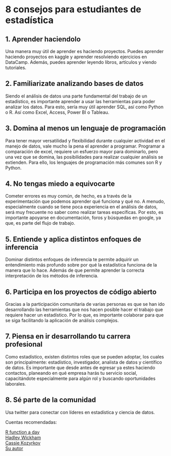 # 8 consejos para estudiantes de estadística

## 1. Aprender haciendolo

Una manera muy útil de aprender es haciendo proyectos. Puedes aprender haciendo proyectos en kaggle y aprender resolviendo ejercicios en DataCamp.
Además, puedes aprender leyendo libros, artículos y viendo tutoriales.

## 2. Familiarizate analizando bases de datos

Siendo el análisis de datos una parte fundamental del trabajo de un estadístico, es importante aprender a usar las herramientas para poder analizar los datos. Para esto, sería muy útil aprender SQL, así como Python o R. Así como Excel, Access, Power BI o Tableau.

## 3. Domina al menos un lenguaje de programación

Para tener mayor versatilidad y flexibilidad durante cualquier actividad en el manejo de datos, vale mucho la pena el aprender a programar. Programar a comparación de excel, requiere un esfuerzo mayor para dominarlo, pero una vez que se domina, las posibilidades para realizar cualquier análisis se extienden. Para ello, los lenguajes de programación más comunes son R y Python. 

## 4. No tengas miedo a equivocarte

Cometer errores es muy común, de hecho, es a través de la experimentación que podemos aprender qué funciona y qué no. A menudo, especialmente cuando se tiene poca experiencia en el análisis de datos, será muy frecuente no saber como realizar tareas específicas. Por esto, es importante apoyarse en documentación, foros y búsquedas en google, ya que, es parte del flujo de trabajo.

## 5. Entiende y aplica distintos enfoques de inferencia

Dominar distintos enfoques de inferencia te permite adquirir un entendimiento más profundo sobre por qué la estadística funciona de la manera que lo hace. Además de que permite aprender la correcta interpretación de los métodos de inferencia.

## 6. Participa en los proyectos de código abierto

Gracias a la participación comunitaria de varias personas es que se han ido desarrollando las herramientas que nos hacen posible hacer el trabajo que requiere hacer un estadístico. Por lo que, es importante colaborar para que se siga facilitando la aplicación de análisis complejos.

## 7. Piensa en ir desarrollando tu carrera profesional

Como estadístico, existen distintos roles que se pueden adoptar, los cuales son principalmente: estadístico, investigador, analista de datos y científico de datos. Es importante que desde antes de egresar ya estes haciendo contactos, planeando en qué empresa harás tu servicio social, capacitándote especialmente para algún rol y buscando oportunidades laborales.

## 8. Sé parte de la comunidad

Usa twitter para conectar con líderes en estadística y ciencia de datos.

Cuentas recomendadas:

[R function a day](https://twitter.com/rfunctionaday)\
[Hadley Wickham](https://twitter.com/hadleywickham)\
[Cassie Kozyrkov](https://twitter.com/quaesita)\
[Su autor](https://twitter.com/BryanStevOC)

